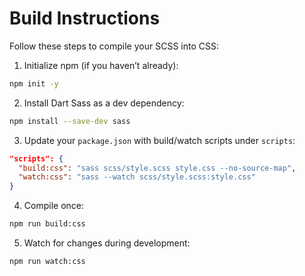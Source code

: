 # Build Instructions

Follow these steps to compile your SCSS into CSS:

1. Initialize npm (if you haven’t already):
```bash
npm init -y
```

2. Install Dart Sass as a dev dependency:
```bash
npm install --save-dev sass
```

3. Update your `package.json` with build/watch scripts under `scripts`:
```json
"scripts": {
  "build:css": "sass scss/style.scss style.css --no-source-map",
  "watch:css": "sass --watch scss/style.scss:style.css"
}
```

4. Compile once:
```bash
npm run build:css
```

5. Watch for changes during development:
```bash
npm run watch:css
```